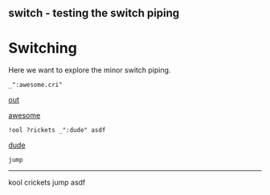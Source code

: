 switch - testing the switch piping
---
# Switching

Here we want to explore the minor switch piping. 

    _":awesome.cri"

[out](#switching "save:")

[awesome](# ":cri|sub !, k|sub ?, c")

    !ool ?rickets _":dude" asdf

[dude]()

    jump

---
kool crickets jump asdf
